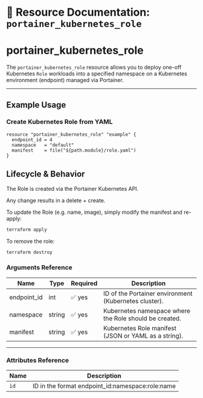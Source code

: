 # 👤 **Resource Documentation: `portainer_kubernetes_role`**

# portainer_kubernetes_role

The `portainer_kubernetes_role` resource allows you to deploy one-off Kubernetes `Role` workloads into a specified namespace on a Kubernetes environment (endpoint) managed via Portainer.

---

## Example Usage
### Create Kubernetes Role from YAML
```hcl
resource "portainer_kubernetes_role" "example" {
  endpoint_id = 4
  namespace   = "default"
  manifest    = file("${path.module}/role.yaml")
}
```

## Lifecycle & Behavior
The Role is created via the Portainer Kubernetes API.

Any change results in a delete + create.

To update the Role (e.g. name, image), simply modify the manifest and re-apply:

```sh
terraform apply
```

To remove the role:
```sh
terraform destroy
```

### Arguments Reference
| Name        | Type   | Required | Description                                                  |
|-------------|--------|----------|--------------------------------------------------------------|
| endpoint_id | int    | ✅ yes   | ID of the Portainer environment (Kubernetes cluster).        |
| namespace   | string | ✅ yes   | Kubernetes namespace where the Role should be created.    |
| manifest    | string | ✅ yes   | Kubernetes Role manifest (JSON or YAML as a string).      |

---

### Attributes Reference
| Name | Description                               |
|------|-------------------------------------------|
| `id` | 	ID in the format endpoint_id:namespace:role:name    |
